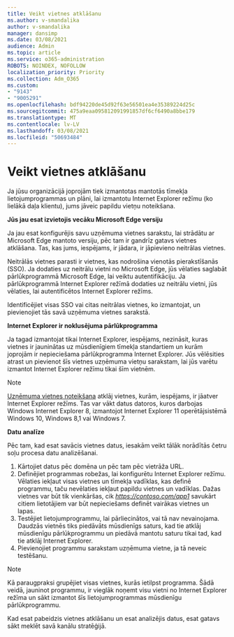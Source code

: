 ```yaml
---
title: Veikt vietnes atklāšanu
ms.author: v-smandalika
author: v-smandalika
manager: dansimp
ms.date: 03/08/2021
audience: Admin
ms.topic: article
ms.service: o365-administration
ROBOTS: NOINDEX, NOFOLLOW
localization_priority: Priority
ms.collection: Adm_O365
ms.custom:
- "9143"
- "9005291"
ms.openlocfilehash: bdf94220de45d92f63e56501ea4e35389224d25c
ms.sourcegitcommit: 475a9eaa095812091991857df6cf6490a8bbe179
ms.translationtype: MT
ms.contentlocale: lv-LV
ms.lasthandoff: 03/08/2021
ms.locfileid: "50693484"
---
```

# <a name="do-site-discovery"></a>Veikt vietnes atklāšanu

Ja jūsu organizācijā joprojām tiek izmantotas mantotās tīmekļa lietojumprogrammas un plāni, lai izmantotu Internet Explorer režīmu (ko lielākā daļa klientu), jums jāveic papildu vietņu noteikšana.

**Jūs jau esat izvietojis vecāku Microsoft Edge versiju**

Ja jau esat konfigurējis savu uzņēmuma vietnes sarakstu, lai strādātu ar Microsoft Edge mantoto versiju, pēc tam ir gandrīz gatavs vietnes atklāšana. Tas, kas jums, iespējams, ir jādara, ir jāpievieno neitrālas vietnes.

Neitrālās vietnes parasti ir vietnes, kas nodrošina vienotās pierakstīšanās (SSO). Ja dodaties uz neitrālu vietni no Microsoft Edge, jūs vēlaties saglabāt pārlūkprogrammā Microsoft Edge, lai veiktu autentifikāciju. Ja pārlūkprogrammā Internet Explorer režīmā dodaties uz neitrālu vietni, jūs vēlaties, lai autentificētos Internet Explorer režīms.

Identificējiet visas SSO vai citas neitrālas vietnes, ko izmantojat, un pievienojiet tās savā uzņēmuma vietnes sarakstā.

**Internet Explorer ir noklusējuma pārlūkprogramma**

Ja tagad izmantojat tikai Internet Explorer, iespējams, nezināsit, kuras vietnes ir jauninātas uz mūsdienīgiem tīmekļa standartiem un kurām joprojām ir nepieciešama pārlūkprogramma Internet Explorer. Jūs vēlēsities atrast un pievienot šīs vietnes uzņēmuma vietņu sarakstam, lai jūs varētu izmantot Internet Explorer režīmu tikai šīm vietnēm.

> [!NOTE]
> [Uzņēmuma vietnes noteikšana](https://docs.microsoft.com/internet-explorer/ie11-deploy-guide/collect-data-using-enterprise-site-discovery) atklāj vietnes, kurām, iespējams, ir jāatver Internet Explorer režīms. Tas var vākt datus datoros, kuros darbojas Windows Internet Explorer 8, izmantojot Internet Explorer 11 operētājsistēmā Windows 10, Windows 8,1 vai Windows 7.

**Datu analīze**

Pēc tam, kad esat savācis vietnes datus, iesakām veikt tālāk norādītās četru soļu procesa datu analizēšanai.
1. Kārtojiet datus pēc domēna un pēc tam pēc vietrāža URL.
2. Definējiet programmas robežas, lai konfigurētu Internet Explorer režīmu. Vēlaties iekļaut visas vietnes un tīmekļa vadīklas, kas definē programmu, taču nevēlaties iekļaut papildu vietnes un vadīklas. Dažas vietnes var būt tik vienkāršas, cik *https://contoso.com/app1* savukārt citiem lietotājiem var būt nepieciešams definēt vairākas vietnes un lapas.
3. Testējiet lietojumprogrammu, lai pārliecinātos, vai tā nav nevainojama. Daudzās vietnēs tiks piedāvāts mūsdienīgs saturs, kad tie atklāj mūsdienīgu pārlūkprogrammu un piedāvā mantotu saturu tikai tad, kad tie atklāj Internet Explorer.
4. Pievienojiet programmu sarakstam uzņēmuma vietne, ja tā neveic testēšanu.

> [!NOTE]
> Kā paraugpraksi grupējiet visas vietnes, kurās ietilpst programma. Šādā veidā, jauninot programmu, ir vieglāk noņemt visu vietni no Internet Explorer režīma un sākt izmantot šīs lietojumprogrammas mūsdienīgu pārlūkprogrammu.

Kad esat pabeidzis vietnes atklāšanu un esat analizējis datus, esat gatavs sākt meklēt savā kanālu stratēģijā.

